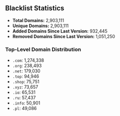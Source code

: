 ## Blacklist Statistics

- **Total Domains:** 2,903,111
- **Unique Domains:** 2,903,111
- **Added Domains Since Last Version:** 932,445
- **Removed Domains Since Last Version:** 1,051,250

### Top-Level Domain Distribution

-  `.com`: 1,274,338
-  `.org`: 238,493
-  `.net`: 179,030
-  `.top`: 94,946
-  `.shop`: 75,751
-  `.xyz`: 73,657
-  `.io`: 65,531
-  `.ru`: 57,437
-  `.info`: 50,901
-  `.pl`: 49,086
